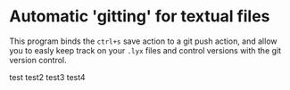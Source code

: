# Automatic 'gitting' for textual files
This program binds the `ctrl+s` save action to a git push action, and allow you to easly keep track on your `.lyx` files and control versions with the git version control.

test
test2
test3
test4
